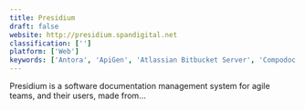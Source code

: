 ```yaml
---
title: Presidium
draft: false 
website: http://presidium.spandigital.net
classification: ['']
platform: ['Web']
keywords: ['Antora', 'ApiGen', 'Atlassian Bitbucket Server', 'Compodoc', 'Daux.io', 'Docsify.js', 'Doctant', 'DokuWiki', 'Doxygen', 'GitBook', 'Lulu', 'MkDocs', 'NDoc', 'Raneto', 'ReadTheDocs', 'Sandcastle', 'SkyDocs', 'Slate API Docs Generator', 'Wikitten', 'mdbook', 'swagger.io']
---
```

Presidium is a software documentation management system for agile teams, and their users, made from...